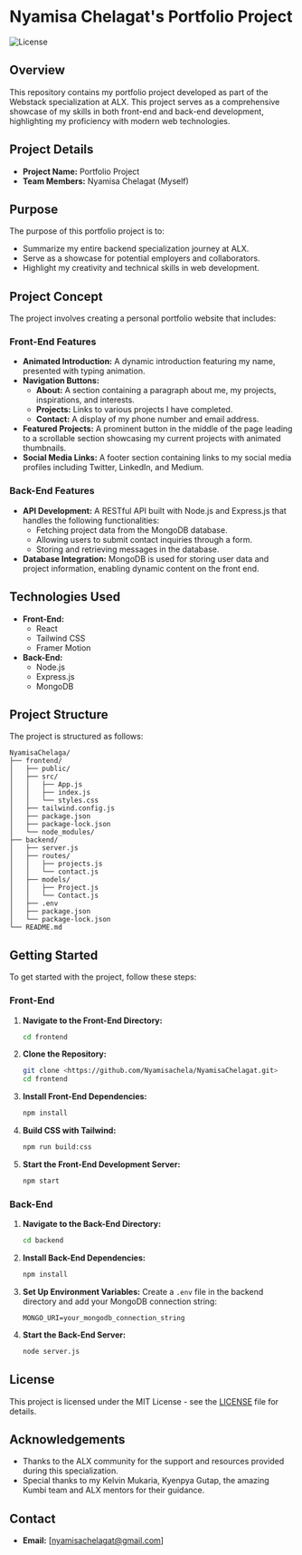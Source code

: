 # Nyamisa Chelagat's Portfolio Project

![License](https://img.shields.io/badge/license-MIT-brightgreen)

## Overview

This repository contains my portfolio project developed as part of the Webstack specialization at ALX. This project serves as a comprehensive showcase of my skills in both front-end and back-end development, highlighting my proficiency with modern web technologies.

## Project Details

- **Project Name:** Portfolio Project
- **Team Members:** Nyamisa Chelagat (Myself)

## Purpose

The purpose of this portfolio project is to:

- Summarize my entire backend specialization journey at ALX.
- Serve as a showcase for potential employers and collaborators.
- Highlight my creativity and technical skills in web development.

## Project Concept

The project involves creating a personal portfolio website that includes:

### Front-End Features

- **Animated Introduction:** A dynamic introduction featuring my name, presented with typing animation.
- **Navigation Buttons:**
  - **About:** A section containing a paragraph about me, my projects, inspirations, and interests.
  - **Projects:** Links to various projects I have completed.
  - **Contact:** A display of my phone number and email address.
- **Featured Projects:** A prominent button in the middle of the page leading to a scrollable section showcasing my current projects with animated thumbnails.
- **Social Media Links:** A footer section containing links to my social media profiles including Twitter, LinkedIn, and Medium.

### Back-End Features

- **API Development:** A RESTful API built with Node.js and Express.js that handles the following functionalities:
  - Fetching project data from the MongoDB database.
  - Allowing users to submit contact inquiries through a form.
  - Storing and retrieving messages in the database.
- **Database Integration:** MongoDB is used for storing user data and project information, enabling dynamic content on the front end.

## Technologies Used

- **Front-End:**
  - React
  - Tailwind CSS
  - Framer Motion
- **Back-End:**
  - Node.js
  - Express.js
  - MongoDB

## Project Structure

The project is structured as follows:

```
NyamisaChelaga/
├── frontend/
│   ├── public/
│   ├── src/
│   │   ├── App.js
│   │   ├── index.js
│   │   └── styles.css
│   ├── tailwind.config.js
│   ├── package.json
│   ├── package-lock.json
│   └── node_modules/
├── backend/
│   ├── server.js
│   ├── routes/
│   │   ├── projects.js
│   │   └── contact.js
│   ├── models/
│   │   ├── Project.js
│   │   └── Contact.js
│   ├── .env
│   ├── package.json
│   └── package-lock.json
└── README.md
```

## Getting Started

To get started with the project, follow these steps:

### Front-End

1. **Navigate to the Front-End Directory:**
   ```bash
   cd frontend
   ```

2. **Clone the Repository:**
   ```bash
   git clone <https://github.com/Nyamisachela/NyamisaChelagat.git>
   cd frontend
   ```

3. **Install Front-End Dependencies:**
   ```bash
   npm install
   ```

4. **Build CSS with Tailwind:**
   ```bash
   npm run build:css
   ```

5. **Start the Front-End Development Server:**
   ```bash
   npm start
   ```

### Back-End

1. **Navigate to the Back-End Directory:**
   ```bash
   cd backend
   ```

2. **Install Back-End Dependencies:**
   ```bash
   npm install
   ```

3. **Set Up Environment Variables:**
   Create a `.env` file in the backend directory and add your MongoDB connection string:
   ```
   MONGO_URI=your_mongodb_connection_string
   ```

4. **Start the Back-End Server:**
   ```bash
   node server.js
   ```

## License

This project is licensed under the MIT License - see the [LICENSE](LICENSE) file for details.

## Acknowledgements

- Thanks to the ALX community for the support and resources provided during this specialization.
- Special thanks to my Kelvin Mukaria, Kyenpya Gutap, the amazing Kumbi team and ALX mentors for their guidance.

## Contact

- **Email:** [nyamisachelagat@gmail.com]

